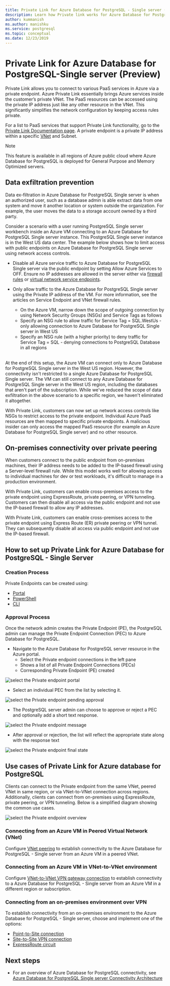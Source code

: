 ```yaml
---
title: Private Link for Azure Database for PostgreSQL - Single server (Preview)
description: Learn how Private link works for Azure Database for PostgreSQL - Single server.
author: kummanish
ms.author: manishku
ms.service: postgresql
ms.topic: conceptual
ms.date: 12/23/2019
---
```


# Private Link for Azure Database for PostgreSQL-Single server (Preview)

Private Link allows you to connect to various PaaS services in Azure via a private endpoint. Azure Private Link essentially brings Azure services inside the customer’s private VNet. The PaaS resources can be accessed using the private IP address just like any other resource in the VNet. This significantly simplifies the network configuration by keeping access rules private.

For a list to PaaS services that support Private Link functionality, go to the [Private Link Documentation page](https://docs.microsoft.com/azure/private-link/index). A private endpoint is a private IP address within a specific [VNet](https://docs.microsoft.com/azure/virtual-network/virtual-networks-overview) and Subnet.

> [!NOTE]
> This feature is available in all regions of Azure public cloud where Azure Database for PostgreSQL is deployed for General Purpose and Memory Optimized servers.

## Data exfiltration prevention

Data ex-filtration in Azure Database for PostgreSQL Single server is when an authorized user, such as a database admin is able extract data from one system and move it another location or system outside the organization. For example, the user moves the data to a storage account owned by a third party.

Consider a scenario with a user running PostgreSQL Single server workbench inside an Azure VM connecting to an Azure Database for PostgreSQL Single server instance. This PostgreSQL Single server instance is in the West US data center. The example below shows how to limit access with public endpoints on Azure Database for PostgreSQL Single server using network access controls.

* Disable all Azure service traffic to Azure Database for PostgreSQL Single server via the public endpoint by setting Allow Azure Services to OFF. Ensure no IP addresses are allowed in the server either via [firewall rules](https://docs.microsoft.com/azure/postgresql/concepts-firewall-rules) or [virtual network service endpoints](https://docs.microsoft.com/azure/postgresql/concepts-data-access-and-security-vnet).

* Only allow traffic to the Azure Database for PostgreSQL Single server using the Private IP address of the VM. For more information, see the articles on Service Endpoint and VNet firewall rules.

    * On the Azure VM, narrow down the scope of outgoing connection by using Network Security Groups (NSGs) and Service Tags as follows
    * Specify an NSG rule to allow traffic for Service Tag = SQL.WestUs - only allowing connection to Azure Database for PostgreSQL Single server in West US
    * Specify an NSG rule (with a higher priority) to deny traffic for Service Tag = SQL - denying connections to PostgreSQL Database in all regions</br></br>

At the end of this setup, the Azure VM can connect only to Azure Database for PostgreSQL Single server in the West US region. However, the connectivity isn't restricted to a single Azure Database for PostgreSQL Single server. The VM can still connect to any Azure Database for PostgreSQL Single server in the West US region, including the databases that aren't part of the subscription. While we've reduced the scope of data exfiltration in the above scenario to a specific region, we haven't eliminated it altogether.</br>

With Private Link, customers can now set up network access controls like NSGs to restrict access to the private endpoint. Individual Azure PaaS resources are then mapped to specific private endpoints. A malicious insider can only access the mapped PaaS resource (for example an Azure Database for PostgreSQL Single server) and no other resource.

## On-premises connectivity over private peering

When customers connect to the public endpoint from on-premises machines, their IP address needs to be added to the IP-based firewall using a Server-level firewall rule. While this model works well for allowing access to individual machines for dev or test workloads, it's difficult to manage in a production environment.

With Private Link, customers can enable cross-premises access to the private endpoint using ExpressRoute, private peering, or VPN tunneling. Customers can then disable all access via the public endpoint and not use the IP-based firewall to allow any IP addresses.

With Private Link, customers can enable cross-premises access to the private endpoint using Express Route (ER) private peering or VPN tunnel. They can subsequently disable all access via public endpoint and not use the IP-based firewall.

## How to set up Private Link for Azure Database for PostgreSQL - Single Server

### Creation Process

Private Endpoints can be created using:

* [Portal](https://docs.microsoft.com/azure/private-link/create-private-endpoint-portal)
* [PowerShell](https://docs.microsoft.com/azure/private-link/create-private-endpoint-powershell)
* [CLI](https://docs.microsoft.com/azure/private-link/create-private-endpoint-cli)

### Approval Process
Once the network admin creates the Private Endpoint (PE), the PostgreSQL admin can manage the Private Endpoint Connection (PEC) to Azure Database for PostgreSQL.

* Navigate to the Azure Database for PostgreSQL server resource in the Azure portal. 
    * Select the Private endpoint connections in the left pane
    * Shows a list of all Private Endpoint Connections (PECs)
    * Corresponding Private Endpoint (PE) created

![select the Private endpoint portal](media/concepts-data-access-and-security-private-link/select-private-link-portal.png)

* Select an individual PEC from the list by selecting it.

![select the Private endpoint pending approval](media/concepts-data-access-and-security-private-link/select-private-link.png)

* The PostgreSQL server admin can choose to approve or reject a PEC and optionally add a short text response.

![select the Private endpoint message](media/concepts-data-access-and-security-private-link/select-private-link-message.png)

* After approval or rejection, the list will reflect the appropriate state along with the response text

![select the Private endpoint final state](media/concepts-data-access-and-security-private-link/show-private-link-approved-connection.png)

## Use cases of Private Link for Azure database for PostgreSQL

Clients can connect to the Private endpoint from the same VNet, peered VNet in same region, or via VNet-to-VNet connection across regions. Additionally, clients can connect from on-premises using ExpressRoute, private peering, or VPN tunneling. Below is a simplified diagram showing the common use cases.

![select the Private endpoint overview](media/concepts-data-access-and-security-private-link/show-private-link-overview.png)

### Connecting from an Azure VM in Peered Virtual Network (VNet)
Configure [VNet peering](https://docs.microsoft.com/azure/virtual-network/tutorial-connect-virtual-networks-powershell) to establish connectivity to the Azure Database for PostgreSQL - Single server from an Azure VM in a peered VNet.

### Connecting from an Azure VM in VNet-to-VNet environment
Configure [VNet-to-VNet VPN gateway connection](https://docs.microsoft.com/azure/vpn-gateway/vpn-gateway-howto-vnet-vnet-resource-manager-portal) to establish connectivity to a Azure Database for PostgreSQL - Single server from an Azure VM in a different region or subscription.

### Connecting from an on-premises environment over VPN
To establish connectivity from an on-premises environment to the Azure Database for PostgreSQL - Single server, choose and implement one of the options:

* [Point-to-Site connection](https://docs.microsoft.com/azure/vpn-gateway/vpn-gateway-howto-point-to-site-rm-ps)
* [Site-to-Site VPN connection](https://docs.microsoft.com/azure/vpn-gateway/vpn-gateway-create-site-to-site-rm-powershell)
* [ExpressRoute circuit](https://docs.microsoft.com/azure/expressroute/expressroute-howto-linkvnet-portal-resource-manager)

## Next steps
* For an overview of Azure Database for PostgreSQL connectivity, see [Azure Database for PostgreSQL Single server Connectivity Architecture](https://docs.microsoft.com/azure/postgresql/concepts-connectivity-architecture)
